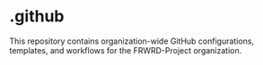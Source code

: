 # .github

This repository contains organization-wide GitHub configurations, templates, and workflows for the FRWRD-Project organization.
